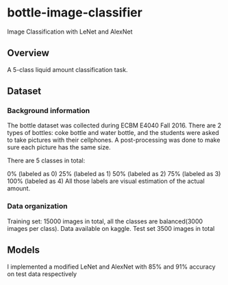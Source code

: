 # bottle-image-classifier
Image Classification with LeNet and AlexNet

## Overview
A 5-class liquid amount classification task.

## Dataset
### Background information
The bottle dataset was collected during ECBM E4040 Fall 2016. There are 2 types of bottles: coke bottle and water bottle, and the students were asked to take pictures with their cellphones. A post-processing was done to make sure each picture has the same size.

There are 5 classes in total:

0% (labeled as 0)
25% (labeled as 1)
50% (labeled as 2)
75% (labeled as 3)
100% (labeled as 4)
All those labels are visual estimation of the actual amount.

### Data organization
Training set: 15000 images in total, all the classes are balanced(3000 images per class). Data available on kaggle.
Test set 3500 images in total
## Models
I implemented a modified LeNet and AlexNet with 85% and 91% accuracy on test data respectively
